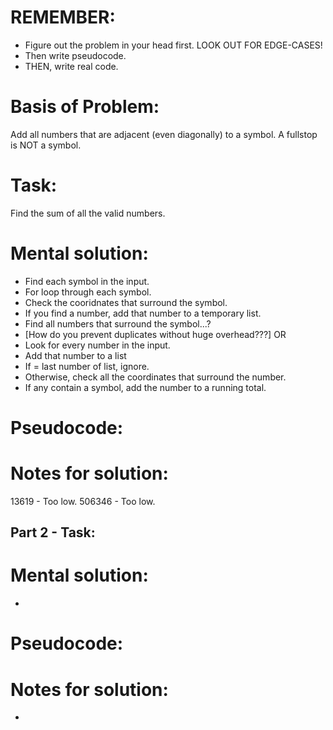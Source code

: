 # REMEMBER:
- Figure out the problem in your head first. LOOK OUT FOR EDGE-CASES!
- Then write pseudocode.
- THEN, write real code.

# Basis of Problem:
Add all numbers that are adjacent (even diagonally) to a symbol.
A fullstop is NOT a symbol.

# Task:
Find the sum of all the valid numbers.

# Mental solution:
- Find each symbol in the input.
- For loop through each symbol.
-   Check the cooridnates that surround the symbol.
-   If you find a number, add that number to a temporary list.
-   Find all numbers that surround the symbol...?
- [How do you prevent duplicates without huge overhead???]
OR
- Look for every number in the input.
- Add that number to a list
- If = last number of list, ignore.
- Otherwise, check all the coordinates that surround the number.
- If any contain a symbol, add the number to a running total.

# Pseudocode:

# Notes for solution:
13619 - Too low.
506346 - Too low.


## Part 2 - Task:


# Mental solution:
- 

# Pseudocode:


# Notes for solution:
- 
